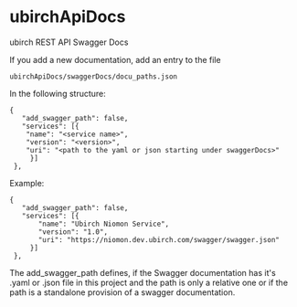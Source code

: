 # ubirchApiDocs
ubirch REST API Swagger Docs

If you add a new documentation, add an entry to the file

    ubirchApiDocs/swaggerDocs/docu_paths.json
    
In the following structure:

    {
       "add_swagger_path": false,
       "services": [{
        "name": "<service name>",
        "version": "<version>",
        "uri": "<path to the yaml or json starting under swaggerDocs>"
         }]
     },

Example:

    {
       "add_swagger_path": false,
       "services": [{
           "name": "Ubirch Niomon Service",
           "version": "1.0",
           "uri": "https://niomon.dev.ubirch.com/swagger/swagger.json"
         }]
     },

The add_swagger_path defines, if the Swagger documentation has it's .yaml or .json file
in this project and the path is only a relative one or if the path is a standalone provision of a swagger documentation. 